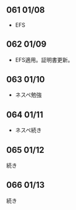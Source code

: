 ## 061 01/08
* EFS

## 062 01/09
* EFS適用。証明書更新。

## 063 01/10
* ネスペ勉強

## 064 01/11
* ネスペ続き

## 065 01/12
続き

## 066 01/13
続き
